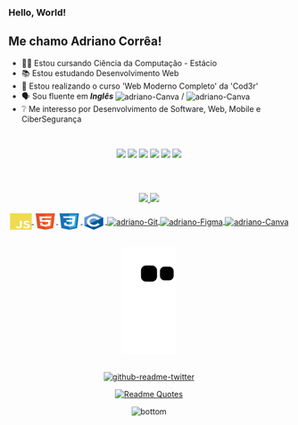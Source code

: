 
<!--
**Adriano-B-C/Adriano-B-C** is a ✨ _special_ ✨ repository because its `README.md` (this file) appears on your GitHub profile.

Here are some ideas to get you started:


-->

### Hello, World! 
## Me chamo Adriano Corrêa!
- 👨‍🎓 Estou cursando Ciência da Computação - Estácio
- 📚 Estou estudando Desenvolvimento Web
- 📖 Estou realizando o curso 'Web Moderno Completo' da 'Cod3r'
- 🗣 Sou fluente em **_Inglês_** <img align="center" alt="adriano-Canva" height="15" width="20" src="https://raw.githubusercontent.com/stevenrskelton/flag-icon/16e5f3877c0a756e1e844174309581a82608633e/svg/country-squared/us.svg"> / <img align="center" alt="adriano-Canva" height="15" width="20" src="https://raw.githubusercontent.com/stevenrskelton/flag-icon/16e5f3877c0a756e1e844174309581a82608633e/svg/country-squared/gb.svg">
- ❔ Me interesso por Desenvolvimento de Software, Web, Mobile e CiberSegurança

&nbsp;

<div align="center"> 
  <a href = "mailto:adrianodebritoc@gmail.com"><img src="https://img.shields.io/badge/Gmail-D14836?style=for-the-badge&logo=gmail&logoColor=white"></a>
  <a href="[www.linkedin.com/in/adrianoc1611](https://www.linkedin.com/in/adriano-correa-166209173/)" target="_blank"><img src="https://img.shields.io/badge/-LinkedIn-%230077B5?style=for-the-badge&logo=linkedin&logoColor=white" target="_blank"></a>
  <a href="https://twitter.com/adrianodbcorrea" target="_blank"><img src="https://img.shields.io/badge/Twitter-1DA1F2?style=for-the-badge&logo=twitter&logoColor=white" target="_blank"></a>
  <a href="https://www.behance.net/adrianocorrea3" target="_blank"><img src="https://img.shields.io/badge/-Behance-blue?style=for-the-badge&logo=behance&logoColor=white"></a>
  <a href="https://www.figma.com/@adrianoc" target="_blank"><img src="https://img.shields.io/badge/Figma-F24E1E?style=for-the-badge&logo=figma&logoColor=white"></a>
  <a href="https://wa.me/5551995075218" target="_blank"><img src="https://img.shields.io/badge/WhatsApp-25D366?style=for-the-badge&logo=whatsapp&logoColor=white"></a>
</div>

&nbsp;

##

<div align="center">
  <a href="https://github.com/Adriano-B-C">
  <img height="180em" src="https://github-readme-stats.vercel.app/api?username=Adriano-B-C&show_icons=true&theme=github_dark&include_all_commits=true&count_private=true"/>
  <img height="180em" src="https://github-readme-stats.vercel.app/api/top-langs/?username=Adriano-B-C&layout=compact&langs_count=7&theme=github_dark"/>
</div>

<div align="center" style="display: inline_block"><br>
  <img align="center" alt="adriano-Js" height="30" width="40" src="https://raw.githubusercontent.com/devicons/devicon/master/icons/javascript/javascript-plain.svg">
  <img align="center" alt="adriano-HTML" height="30" width="40" src="https://raw.githubusercontent.com/devicons/devicon/master/icons/html5/html5-original.svg">
  <img align="center" alt="adriano-CSS" height="30" width="40" src="https://raw.githubusercontent.com/devicons/devicon/master/icons/css3/css3-original.svg">
  <img align="center" alt="adriano-C" height="30" width="40" src="https://raw.githubusercontent.com/devicons/devicon/master/icons/c/c-original.svg">
  <img align="center" alt="adriano-Git" height="30" width="40" src="https://cdn.jsdelivr.net/gh/devicons/devicon/icons/git/git-original.svg">
  <img align="center" alt="adriano-Figma" height="30" width="40" src="https://cdn.jsdelivr.net/gh/devicons/devicon/icons/figma/figma-original.svg">
  <img align="center" alt="adriano-Canva" height="30" width="40" src="https://cdn.jsdelivr.net/gh/devicons/devicon/icons/canva/canva-original.svg">
</div>
  
##

<div align="center">

  ![Snake animation](https://github.com/Adriano-B-C/Adriano-B-C/blob/output/github-contribution-grid-snake.svg)
  
</div>
  
##    
  
<div align="center">
    
  [![github-readme-twitter](https://github-readme-twitter.gazf.vercel.app/api?id=adrianodbcorrea&wideshow_retweet=off&show_reply=off&layout=wide)](https://github.com/gazf/github-readme-twitter)
  
</div>
    

<div align="center">
  
  [![Readme Quotes](https://quotes-github-readme.vercel.app/api?type=horizontal&theme=dark)](https://github.com/piyushsuthar/github-readme-quotes)
  
</div>
  
 <p align="center">
        <img src="https://raw.githubusercontent.com/mayhemantt/mayhemantt/Update/svg/Bottom.svg" alt="bottom" />
</p> 
